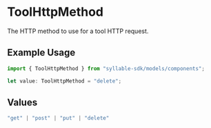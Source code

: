 # ToolHttpMethod

The HTTP method to use for a tool HTTP request.

## Example Usage

```typescript
import { ToolHttpMethod } from "syllable-sdk/models/components";

let value: ToolHttpMethod = "delete";
```

## Values

```typescript
"get" | "post" | "put" | "delete"
```